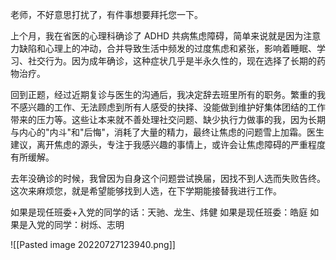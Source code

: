 老师，不好意思打扰了，有件事想要拜托您一下。

上个月，我在省医的心理科确诊了 ADHD 共病焦虑障碍，简单来说就是因为注意力缺陷和心理上的冲动，合并导致生活中频发的过度焦虑和紧张，影响着睡眠、学习、社交行为。因为成年确诊，这种症状几乎是半永久性的，现在选择了长期的药物治疗。

回到正题，经过近期复诊与医生的沟通后，我决定辞去班里所有的职务。繁重的我不感兴趣的工作、无法顾虑到所有人感受的抉择、没能做到维护好集体团结的工作带来的压力等。这些让本来就不善处理社交问题、缺少执行力做事的我，因为长期与内心的"内斗"和"后悔"，消耗了大量的精力，最终让焦虑的问题雪上加霜。医生建议，离开焦虑的源头，专注于我感兴趣的事情上，或许会让焦虑障碍的严重程度有所缓解。

去年没确诊的时候，我曾因为自身这个问题尝试换届，因找不到人选而失败告终。这次来麻烦您，就是希望能够找到人选，在下学期能接替我进行工作。


































如果是现任班委+入党的同学的话：天驰、龙生、炜健
如果是现任班委：皓庭
如果是入党的同学：树烁、志明



![[Pasted image 20220727123940.png]]